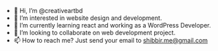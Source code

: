 - 👋 Hi, I’m @creativeartbd
- 👀 I’m interested in website design and development.
- 🌱 I’m currently learning react and working as a WordPress Developer.
- 💞️ I’m looking to collaborate on web development project.
- 📫 How to reach me? Just send your email to shibbir.me@gmail.com

<!---
creativeartbd/creativeartbd is a ✨ special ✨ repository because its `README.md` (this file) appears on your GitHub profile.
You can click the Preview link to take a look at your changes.
--->

